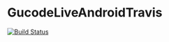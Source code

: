 # GucodeLiveAndroidTravis

[![Build Status](https://travis-ci.org/GucodeLive/GucodeLiveAndroidTravis.svg?branch=master)](https://travis-ci.org/GucodeLive/GucodeLiveAndroidTravis)
